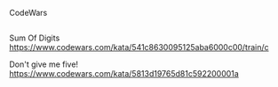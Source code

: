 CodeWars

##

Sum Of Digits
https://www.codewars.com/kata/541c8630095125aba6000c00/train/c

Don't give me five!
https://www.codewars.com/kata/5813d19765d81c592200001a